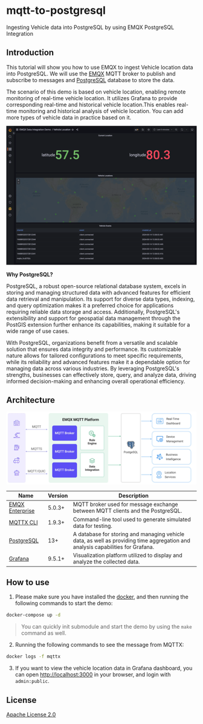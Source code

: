 # mqtt-to-postgresql

Ingesting Vehicle data into PostgreSQL by using EMQX PostgreSQL Integration

## Introduction

This tutorial will show you how to use EMQX to ingest Vehicle location data into PostgreSQL. We will use the [EMQX](https://www.emqx.io/) MQTT broker to publish and subscribe to messages and [PostgreSQL](https://www.postgresql.org/) database to store the data.

The scenario of this demo is based on vehicle location, enabling remote monitoring of real-time vehicle location. It utilizes Grafana to provide corresponding real-time and historical vehicle location.This enables real-time monitoring and historical analysis of vehicle location. You can add more types of vehicle data in practice based on it.

![EMQX Vehicle Location](./image/vehicle_location.png)

**Why PostgreSQL?**

PostgreSQL, a robust open-source relational database system, excels in storing and managing structured data with advanced features for efficient data retrieval and manipulation. Its support for diverse data types, indexing, and query optimization makes it a preferred choice for applications requiring reliable data storage and access. Additionally, PostgreSQL's extensibility and support for geospatial data management through the PostGIS extension further enhance its capabilities, making it suitable for a wide range of use cases.

With PostgreSQL, organizations benefit from a versatile and scalable solution that ensures data integrity and performance. Its customizable nature allows for tailored configurations to meet specific requirements, while its reliability and advanced features make it a dependable option for managing data across various industries. By leveraging PostgreSQL's strengths, businesses can effectively store, query, and analyze data, driving informed decision-making and enhancing overall operational efficiency.

## Architecture

![MQTT to PostgreSQL Architecture](./image/mqtt-to-postgres.png)

| Name      | Version | Description                                                                      |
| --------- | ------- | -------------------------------------------------------------------------------- |
| [EMQX Enterprise](https://www.emqx.com/en/products/emqx)      | 5.0.3+  | MQTT broker used for message exchange between MQTT clients and the PostgreSQL. |
| [MQTTX CLI](https://mqttx.app/cli) | 1.9.3+  | Command-line tool used to generate simulated data for testing.        |
| [PostgreSQL](https://www.postgresql.org/)     | 13+  | A database for storing and managing vehicle data, as well as providing time aggregation and analysis capabilities for Grafana.          |
| [Grafana](https://grafana.com/)   | 9.5.1+  | Visualization platform utilized to display and analyze the collected data.       |

## How to use

1. Please make sure you have installed the [docker](https://www.docker.com/), and then running the following commands to start the demo:

  ```bash
  docker-compose up -d
  ```

  > You can quickly init submodule and start the demo by using the `make` command as well.

2. Running the following commands to see the message from MQTTX:

  ```bash
  docker logs -f mqttx
  ```

3. If you want to view the vehicle location data in Grafana dashboard, you can open <http://localhost:3000> in your browser, and login with `admin:public`.

## License

[Apache License 2.0](./LICENSE)
